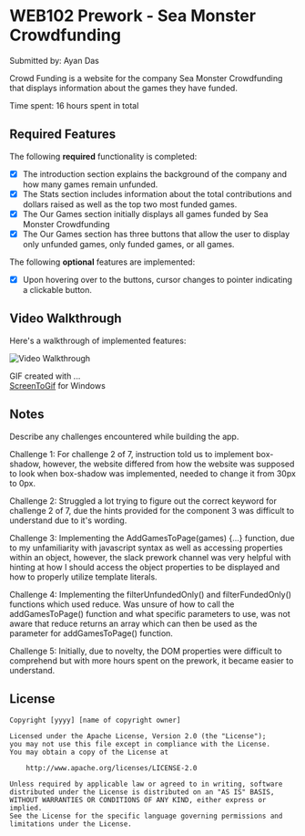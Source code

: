 # WEB102 Prework - Sea Monster Crowdfunding

Submitted by: Ayan Das

Crowd Funding is a website for the company Sea Monster Crowdfunding that displays information about the games they have funded.

Time spent: 16 hours spent in total

## Required Features

The following **required** functionality is completed:

* [x] The introduction section explains the background of the company and how many games remain unfunded.
* [x] The Stats section includes information about the total contributions and dollars raised as well as the top two most funded games.
* [x] The Our Games section initially displays all games funded by Sea Monster Crowdfunding
* [x] The Our Games section has three buttons that allow the user to display only unfunded games, only funded games, or all games.

The following **optional** features are implemented:

* [x] Upon hovering over to the buttons, cursor changes to pointer indicating a clickable button.

## Video Walkthrough

Here's a walkthrough of implemented features:

<img src='Web102Prework.gif' title='Video Walkthrough' width='' alt='Video Walkthrough' />

<!-- Replace this with whatever GIF tool you used! -->
GIF created with ...  
[ScreenToGif](https://www.screentogif.com/) for Windows


## Notes

Describe any challenges encountered while building the app.

Challenge 1: For challenge 2 of 7, instruction told us to implement box-shadow, however, the website differed from how the website was supposed to look when box-shadow was implemented, needed to change it from 30px to 0px.

Challenge 2: Struggled a lot trying to figure out the correct keyword for challenge 2 of 7, due the hints provided for the component 3 was difficult to understand due to it's wording.

Challenge 3: Implementing the AddGamesToPage(games) {...} function, due to my unfamiliarity with javascript syntax as well as accessing properties within an object, however, the slack prework channel was very helpful with hinting at how I should access the object properties to be displayed and how to properly utilize template literals.

Challenge 4: Implementing the filterUnfundedOnly() and filterFundedOnly() functions which used reduce. Was unsure of how to call the addGamesToPage() function and what specific parameters to use, was not aware that reduce returns an array which can then be used as the parameter for addGamesToPage() function.

Challenge 5: Initially, due to novelty, the DOM properties were difficult to comprehend but with more hours spent on the prework, it became easier to understand.

## License

    Copyright [yyyy] [name of copyright owner]

    Licensed under the Apache License, Version 2.0 (the "License");
    you may not use this file except in compliance with the License.
    You may obtain a copy of the License at

        http://www.apache.org/licenses/LICENSE-2.0

    Unless required by applicable law or agreed to in writing, software
    distributed under the License is distributed on an "AS IS" BASIS,
    WITHOUT WARRANTIES OR CONDITIONS OF ANY KIND, either express or implied.
    See the License for the specific language governing permissions and
    limitations under the License.
